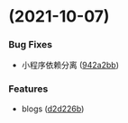 #  (2021-10-07)


### Bug Fixes

* 小程序依赖分离 ([942a2bb](https://github.com/sparklinm/vuepress-blog/commit/942a2bbc22c3be87b93977c399a070ba35c714d8))


### Features

* blogs ([d2d226b](https://github.com/sparklinm/vuepress-blog/commit/d2d226b3ef678792f777910b392ad1bbf9da4de6))



